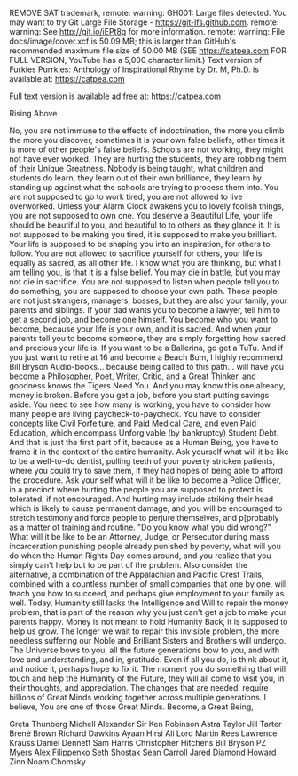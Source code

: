 REMOVE SAT trademark,
remote: warning: GH001: Large files detected. You may want to try Git Large File Storage - https://git-lfs.github.com.
remote: warning: See http://git.io/iEPt8g for more information.
remote: warning: File docs/image/cover.xcf is 50.09 MB; this is larger than GitHub's recommended maximum file size of 50.00 MB
(SEE https://catpea.com FOR FULL VERSION, YouTube has a 5,000 character limit.)
Text version of Furkies Purrkies: Anthology of Inspirational Rhyme by Dr. M, Ph.D. is available at: https://catpea.com

Full text version is available ad free at: https://catpea.com

Rising Above

No, you are not immune to the effects of indoctrination,
the more you climb the more you discover, sometimes it is your own false beliefs, other times it is more of other people's false beliefs.
Schools are not working,
they might not have ever worked.
They are hurting the students,
they are robbing them of their Unique Greatness.
Nobody is being taught,
what children and students do learn, they learn out of their own brilliance, they learn by standing up against what the schools are trying to process them into.
You are not supposed to go to work tired,
you are not allowed to live overworked.
Unless your Alarm Clock awakens you to lovely foolish things,
you are not supposed to own one.
You deserve a Beautiful Life,
your life should be beautiful to you, and beautiful to to others as they glance it.
It is not supposed to be making you tired,
it is supposed to make you brilliant.
Your life is supposed to be shaping you into an inspiration,
for others to follow.
You are not allowed to sacrifice yourself for others,
your life is equally as sacred, as all other life.
I know what you are thinking,
but what I am telling you, is that it is a false belief.
You may die in battle,
but you may not die in sacrifice.
You are not supposed to listen when people tell you to do something,
you are supposed to choose your own path.
Those people are not just strangers, managers, bosses,
but they are also your family, your parents and siblings.
If your dad wants you to become a lawyer,
tell him to get a second job, and become one himself.
You become who you want to become,
because your life is your own, and it is sacred.
And when your parents tell you to become someone,
they are simply forgetting how sacred and precious your life is.
If you want to be a Ballerina,
go get a TuTu.
And if you just want to retire at 16 and become a Beach Bum,
I highly recommend Bill Bryson Audio-books...
because being called to this path...
will have you become a Philosopher, Poet, Writer, Critic, and a Great Thinker, and goodness knows the Tigers Need You.
And you may know this one already,
money is broken.
Before you get a job,
before you start putting savings aside.
You need to see how many is working,
you have to consider how many people are living paycheck-to-paycheck.
You have to consider concepts like Civil Forfeiture,
and Paid Medical Care, and even Paid Education, which encompass Unforgivable (by bankruptcy) Student Debt.
And that is just the first part of it,
because as a Human Being, you have to frame it in the context of the entire humanity.
Ask yourself what will it be like to be a well-to-do dentist,
pulling teeth of your poverty stricken patients, where you could try to save them, if they had hopes of being able to afford the procedure.
Ask your self what will it be like to become a Police Officer,
in a precinct where hurting the people you are supposed to protect is tolerated, if not encouraged.
And hurting may include striking their head which is likely to cause permanent damage,
and you will be encouraged to stretch testimony and force people to perjure themselves, and p[probably as a matter of training and routine.
"Do you know what you did wrong?"
What will it be like to be an Attorney, Judge, or Persecutor during mass incarceration punishing people already punished by poverty,
what will you do when the Human Rights Day comes around, and you realize that you simply can't help but to be part of the problem.
Also consider the alternative, a combination of the Appalachian and Pacific Crest Trails,
combined with a countless number of small companies that one by one, will teach you how to succeed, and perhaps give employment to your family as well.
Today, Humanity still lacks the Intelligence and Will to repair the money problem,
that is part of the reason why you just can't get a job to make your parents happy.
Money is not meant to hold Humanity Back,
it is supposed to help us grow.
The longer we wait to repair this invisible problem,
the more needless suffering our Noble and Brilliant Sisters and Brothers will undergo.
The Universe bows to you,
all the future generations bow to you, and with love and understanding, and in, gratitude.
Even if all you do, is think about it,
and notice it, perhaps hope to fix it.
The moment you do something that will touch and help the Humanity of the Future,
they will all come to visit you, in their thoughts, and appreciation.
The changes that are needed,
require billions of Great Minds working together across multiple generations.
I believe,
You are one of those Great Minds.
Become,
a Great Being,

Greta Thunberg
Michell Alexander
Sir Ken Robinson
Astra Taylor
Jill Tarter
Brené Brown
Richard Dawkins
Ayaan Hirsi Ali
Lord Martin Rees
Lawrence Krauss
Daniel Dennett
Sam Harris
Christopher Hitchens
Bill Bryson
PZ Myers
Alex Filippenko
Seth Shostak
Sean Carroll
Jared Diamond
Howard Zinn
Noam Chomsky
